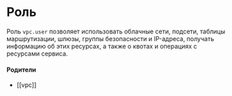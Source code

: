# Роль

Роль `vpc.user` позволяет использовать облачные сети, подсети, таблицы маршрутизации, шлюзы, группы безопасности и IP-адреса, получать информацию об этих ресурсах, а также о квотах и операциях с ресурсами сервиса.


#### Родители

- [[vpc]]

